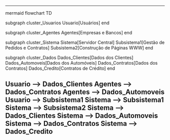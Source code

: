 <!---
MarcianoDiniz/MarcianoDiniz is a ✨ special ✨ repository because its `README.md` (this file) appears on your GitHub profile.
You can click the Preview link to take a look at your changes.
--->
---
mermaid
flowchart TD

subgraph cluster_Usuarios
    Usuario[Usuários]
end

subgraph cluster_Agentes
    Agentes[Empresas e Bancos]
end

subgraph cluster_Sistema
    Sistema[Servidor Central]
    Subsistema1[Gestão de Pedidos e Contratos]
    Subsistema2[Construção de Páginas WWW]
end

subgraph cluster_Dados
    Dados_Clientes[Dados dos Clientes]
    Dados_Automoveis[Dados dos Automóveis]
    Dados_Contratos[Dados dos Contratos]
    Dados_Credito[Contratos de Crédito]
end

Usuario --> Dados_Clientes
Agentes --> Dados_Contratos
Agentes --> Dados_Automoveis
Usuario --> Subsistema1
Sistema --> Subsistema1
Sistema --> Subsistema2
Sistema --> Dados_Clientes
Sistema --> Dados_Automoveis
Sistema --> Dados_Contratos
Sistema --> Dados_Credito
---

       
    
    

